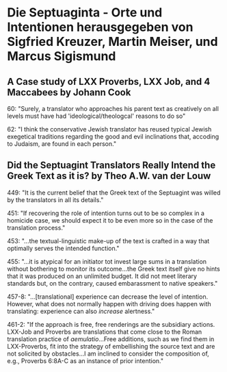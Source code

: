 # Die Septuaginta - Orte und Intentionen herausgegeben von Sigfried Kreuzer, Martin Meiser, und Marcus Sigismund

## A Case study of LXX Proverbs, LXX Job, and 4 Maccabees by Johann Cook
60: "Surely, a translator who approaches his parent text as creatively on all levels must have had 'ideological/theologcal' reasons to do so"

62: "I think the conservative Jewish translator has reused typical Jewish exegetical traditions regarding the good and evil inclinations that, accoding to Judaism, are found in each person."

## Did the Septuagint Translators Really Intend the Greek Text as it is? by Theo A.W. van der Louw
449: "It is the current belief that the Greek text of the Septuagint was willed by the translators in all its details."

451: "If recovering the role of intention turns out to be so complex in a homicide case, we should expect it to be even more so in the case of the translation process."

453: "...the textual-linguistic make-up of the text is crafted in a way that optimally serves the intended function."

455: "...it is atypical for an initiator tot invest large sums in a translation without bothering to monitor its outcome...the Greek text itself give no hints that it was produced on an unlimited budget. It did not meet literary standards but, on the contrary, caused embarassment to native speakers."

457-8: "...[translational] experience can decrease the level of intention. However, what does not normally happen with driving does happen with translating: experience can also _increase_ alertness."

461-2: "If the approach is free, free renderings are the subsidiary actions. LXX-Job and Proverbs are translations that come close to the Roman translation practice of _aemulatio_...Free additions, such as we find them in LXX-Proverbs, fit into the strategy of embellishing the source text and are not solicited by obstacles...I am inclined to consider the composition of, e.g., Proverbs 6:8A-C as an instance of prior intention."
